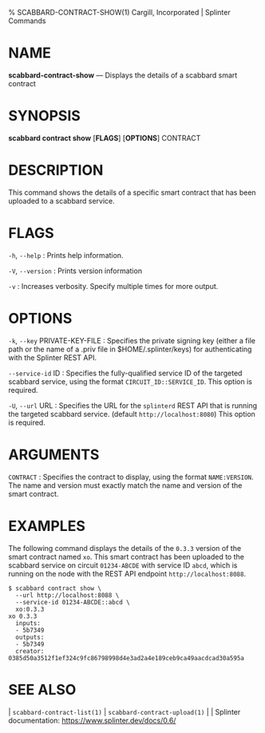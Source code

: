 % SCABBARD-CONTRACT-SHOW(1) Cargill, Incorporated | Splinter Commands
<!--
  Copyright 2018-2021 Cargill Incorporated
  Licensed under Creative Commons Attribution 4.0 International License
  https://creativecommons.org/licenses/by/4.0/
-->

NAME
====

**scabbard-contract-show** — Displays the details of a scabbard smart contract

SYNOPSIS
========

**scabbard contract show** \[**FLAGS**\] \[**OPTIONS**\] CONTRACT

DESCRIPTION
===========
This command shows the details of a specific smart contract that has been
uploaded to a scabbard service.

FLAGS
=====
`-h`, `--help`
: Prints help information.

`-V`, `--version`
: Prints version information

`-v`
: Increases verbosity. Specify multiple times for more output.

OPTIONS
=======
`-k`, `--key` PRIVATE-KEY-FILE
: Specifies the private signing key (either a file path or the name of a
  .priv file in $HOME/.splinter/keys) for authenticating with the Splinter REST
  API.

`--service-id` ID
: Specifies the fully-qualified service ID of the targeted scabbard service,
  using the format `CIRCUIT_ID::SERVICE_ID`. This option is required.

`-U`, `--url` URL
: Specifies the URL for the `splinterd` REST API that is running the targeted
  scabbard service. (default `http://localhost:8080`) This option is required.

ARGUMENTS
=========
`CONTRACT`
: Specifies the contract to display, using the format `NAME:VERSION`. The name
  and version must exactly match the name and version of the smart contract.

EXAMPLES
========
The following command displays the details of the `0.3.3` version of the smart
contract named `xo`. This smart contract has been uploaded to the scabbard
service on circuit `01234-ABCDE` with service ID `abcd`, which is running on the
node with the REST API endpoint `http://localhost:8088`.

```
$ scabbard contract show \
  --url http://localhost:8088 \
  --service-id 01234-ABCDE::abcd \
  xo:0.3.3
xo 0.3.3
  inputs:
  - 5b7349
  outputs:
  - 5b7349
  creator: 0385d50a3512f1ef324c9fc86798998d4e3ad2a4e189ceb9ca49aacdcad30a595a
```

SEE ALSO
========
| `scabbard-contract-list(1)`
| `scabbard-contract-upload(1)`
|
| Splinter documentation: https://www.splinter.dev/docs/0.6/
